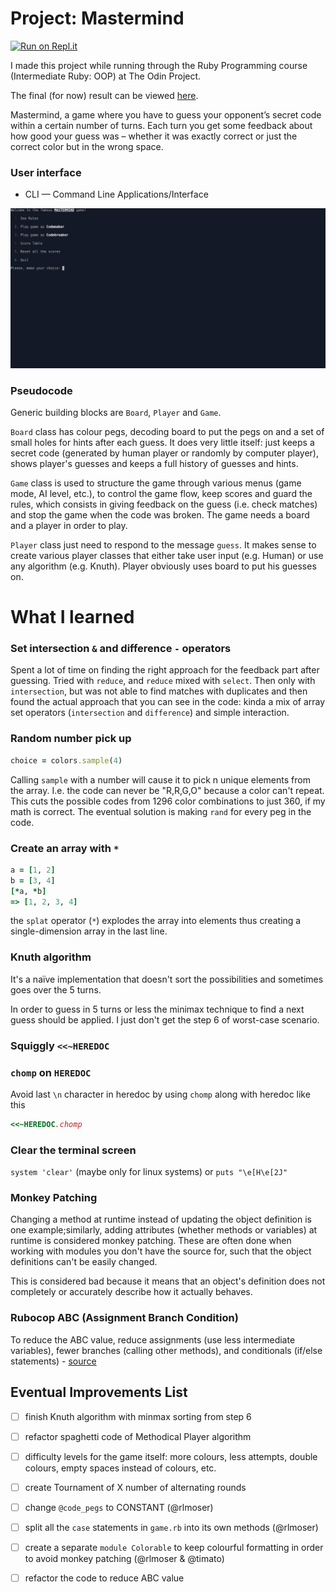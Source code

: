 # Project: Mastermind

[![Run on Repl.it](https://repl.it/badge/github/Pandenok/mastermind)](http://mastermind.pandenok.repl.run/)

I made this project while running through the Ruby Programming course (Intermediate Ruby: OOP) at The Odin Project. 

The final (for now) result can be viewed [here](http://mastermind.pandenok.repl.run/). 

Mastermind, a game where you have to guess your opponent’s secret code within a certain number of turns. Each turn you get some feedback about how good your guess was – whether it was exactly correct or just the correct color but in the wrong space.

### User interface

- CLI — Command Line Applications/Interface

![Mastermind in action](img/mastermind.gif)

### Pseudocode

Generic building blocks are `Board`, `Player` and `Game`. 

`Board` class has colour pegs, decoding board to put the pegs on and a set of small holes for hints after each guess. It does very little itself: just keeps a secret code (generated by human player or randomly by computer player), shows player's guesses and keeps a full history of guesses and hints.

`Game` class is used to structure the game through various menus (game mode, AI level, etc.), to control the game flow, keep scores and guard the rules, which consists in giving  feedback on the guess (i.e. check matches) and stop the game when the code was broken. The game needs a board and a player in order to play.

`Player` class just need to respond to the message `guess`. It makes sense to create various player classes that either take user input (e.g. Human) or use any algorithm (e.g. Knuth). Player obviously uses board to put his guesses on.

# What I learned

### Set intersection `&` and difference `-` operators
Spent a lot of time on finding the right approach for the feedback part after guessing. Tried with `reduce`, and `reduce` mixed with `select`. Then only with `intersection`, but was not able to find matches with duplicates and then found the actual approach that you can see in the code: kinda a mix of array set operators (`intersection` and `difference`) and simple interaction.

### Random number pick up
```ruby
choice = colors.sample(4)
```
Calling `sample` with a number will cause it to pick n unique elements from the array. I.e. the code can never be "R,R,G,O" because a color can't repeat. This cuts the possible codes from 1296 color combinations to just 360, if my math is correct.
The eventual solution is making `rand` for every peg in the code.

### Create an array with `*`
```ruby
a = [1, 2]
b = [3, 4]
[*a, *b]
=> [1, 2, 3, 4]
```
the `splat` operator (`*`) explodes the array into elements thus creating a single-dimension array in the last line.

### Knuth algorithm
It's a naïve implementation that doesn't sort the possibilities and sometimes goes over the 5 turns.

In order to guess in 5 turns or less the minimax technique to find a next guess should be applied. I just don't get the step 6 of worst-case scenario.  

### Squiggly `<<~HEREDOC`

### `chomp` on `HEREDOC`

Avoid last `\n` character in heredoc by using `chomp` along with heredoc like this
```ruby
<<~HEREDOC.chomp
```

### Clear the terminal screen
`system 'clear'` (maybe only for linux systems) or 
`puts "\e[H\e[2J"`

### Monkey Patching

Changing a method at runtime instead of updating the object definition is one example;similarly, adding attributes (whether methods or variables) at runtime is considered monkey patching. These are often done when working with modules you don't have the source for, such that the object definitions can't be easily changed.

This is considered bad because it means that an object's definition does not completely or accurately describe how it actually behaves.

### Rubocop ABC (Assignment Branch Condition)

To reduce the ABC value, reduce assignments (use less intermediate variables), fewer branches (calling other methods), and conditionals (if/else statements) - [source](http://redgreenrepeat.com/2017/01/20/understanding-assignment-branch-condition/)

## Eventual Improvements List

- [ ] finish Knuth algorithm with minmax sorting from step 6

- [ ] refactor spaghetti code of Methodical Player algorithm

- [ ] difficulty levels for the game itself: more colours, less attempts, double colours, empty spaces instead of colours, etc.

- [ ] create Tournament of X number of alternating rounds

- [ ] change `@code_pegs` to CONSTANT (@rlmoser)

- [ ] split all the `case` statements in `game.rb` into its own methods (@rlmoser)

- [ ] create a separate `module Colorable` to keep colourful formatting in order to avoid monkey patching (@rlmoser & @timato)

- [ ] refactor the code to reduce ABC value



